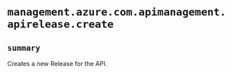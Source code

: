 # `management.azure.com.apimanagement.apirelease.create`

## `summary`
Creates a new Release for the API.


